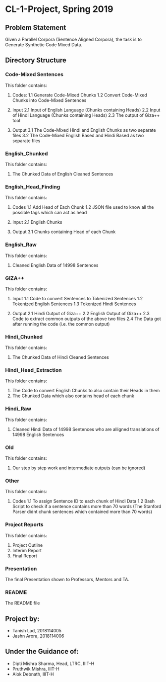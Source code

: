 # CL-1-Project, Spring 2019

## Problem Statement
Given a Parallel Corpora (Sentence Aligned Corpora), the task is to Generate Synthetic Code Mixed Data.

## Directory Structure

### Code-Mixed Sentences
This folder contains:
1. Codes:
    1.1 Generate Code-Mixed Chunks
    1.2 Convert Code-Mixed Chunks into Code-Mixed Sentences

2. Input
    2.1 Input of English Language (Chunks containing Heads)
    2.2 Input of Hindi Language (Chunks containing Heads)
    2.3 The output of Giza++ tool

3. Output
    3.1 The Code-Mixed Hindi and English Chunks as two separate files
    3.2 The Code-Mixed English Based and Hindi Based as two separate files

### English_Chunked
This folder contains:
1. The Chunked Data of English Cleaned Sentences

### English_Head_Finding
This folder contains:
1. Codes
    1.1 Add Head of Each Chunk
    1.2 JSON file used to know all the possible tags which can act as head

2. Input
    2.1 English Chunks

3. Output
    3.1 Chunks containing Head of each Chunk

### English_Raw
This folder contains:
1. Cleaned English Data of 14998 Sentences

### GIZA++
This folder contains:
1. Input
    1.1 Code to convert Sentences to Tokenized Sentences
    1.2 Tokenized English Sentences
    1.3 Tokenized Hindi Sentences

2. Output
    2.1 Hindi Output of Giza++
    2.2 English Output of Giza++
    2.3 Code to extract common outputs of the above two files
    2.4 The Data got after running the code (i.e. the common output)

### Hindi_Chunked
This folder contains:
1. The Chunked Data of Hindi Cleaned Sentences

### Hindi_Head_Extraction
This folder contains:
1. The Code to convert English Chunks to also contain their Heads in them
2. The Chunked Data which also contains head of each chunk

### Hindi_Raw
This folder contains:
1. Cleaned Hindi Data of 14998 Sentences who are alligned translations of 14998 English Sentences

### Old
This folder contains:
1. Our step by step work and intermediate outputs (can be ignored)

### Other
This folder contains:
1. Codes
    1.1 To assign Sentence ID to each chunk of Hindi Data
    1.2 Bash Script to check if a sentence contains more than 70 words (The Stanford Parser didnt chunk sentences which contained more than 70 words)

### Project Reports
This folder contains:
1. Project Outline
2. Interim Report
3. Final Report

### Presentation
The final Presentation shown to Professors, Mentors and TA.

### README
The README file

## Project by:
<ul>
  <li>Tanish Lad, 2018114005</li>
  <li>Jashn Arora, 2018114006</li>
</ul>

## Under the Guidance of:
<ul>
    <li>Dipti Mishra Sharma, Head, LTRC, IIIT-H</li>
    <li>Pruthwik Mishra, IIIT-H</li>
    <li>Alok Debnath, IIIT-H</li>
</ul>